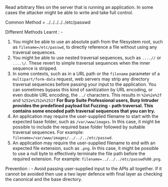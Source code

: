 Read arbitrary files on the server that is running an application.
In some cases the attacker might be able to write and take full control.

Common Method = ../../../../../etc/passwd

Different Methods Learnt : - 
1. You might be able to use an absolute path from the filesystem root, such as `filename=/etc/passwd`, to directly reference a file without using any traversal sequences.
2. You might be able to use nested traversal sequences, such as `....//` or `....\/`. These revert to simple traversal sequences when the inner sequence is stripped.
3. In some contexts, such as in a URL path or the `filename` parameter of a `multipart/form-data` request, web servers may strip any directory traversal sequences before passing your input to the application. You can sometimes bypass this kind of sanitization by URL encoding, or even double URL encoding, the `../` characters. This results in `%2e%2e%2f` and `%252e%252e%252f` **For Burp Suite Professional users, Burp Intruder provides the predefined payload list Fuzzing - path traversal. This contains some encoded path traversal sequences that you can try.**
4. An application may require the user-supplied filename to start with the expected base folder, such as `/var/www/images`. In this case, it might be possible to include the required base folder followed by suitable traversal sequences. For example: `filename=/var/www/images/../../../etc/passwd`.
5. An application may require the user-supplied filename to end with an expected file extension, such as `.png`. In this case, it might be possible to use a null byte to effectively terminate the file path before the required extension. For example: `filename=../../../etc/passwd%00.png`.

Prevention : -
Avoid passing user-supplied input to the APIs all together. If it cannot be avoided then use a two layer defence with final layer as checking the canonical and the base directory.

